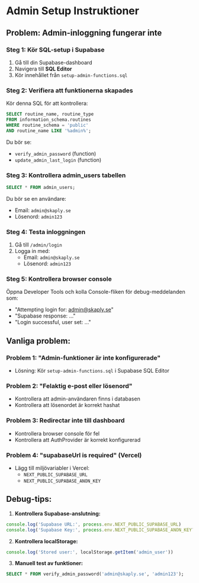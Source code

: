 # Admin Setup Instruktioner

## Problem: Admin-inloggning fungerar inte

### Steg 1: Kör SQL-setup i Supabase

1. Gå till din Supabase-dashboard
2. Navigera till **SQL Editor**
3. Kör innehållet från `setup-admin-functions.sql`

### Steg 2: Verifiera att funktionerna skapades

Kör denna SQL för att kontrollera:

```sql
SELECT routine_name, routine_type 
FROM information_schema.routines 
WHERE routine_schema = 'public' 
AND routine_name LIKE '%admin%';
```

Du bör se:
- `verify_admin_password` (function)
- `update_admin_last_login` (function)

### Steg 3: Kontrollera admin_users tabellen

```sql
SELECT * FROM admin_users;
```

Du bör se en användare:
- Email: `admin@skaply.se`
- Lösenord: `admin123`

### Steg 4: Testa inloggningen

1. Gå till `/admin/login`
2. Logga in med:
   - Email: `admin@skaply.se`
   - Lösenord: `admin123`

### Steg 5: Kontrollera browser console

Öppna Developer Tools och kolla Console-fliken för debug-meddelanden som:
- "Attempting login for: admin@skaply.se"
- "Supabase response: ..."
- "Login successful, user set: ..."

## Vanliga problem:

### Problem 1: "Admin-funktioner är inte konfigurerade"
- Lösning: Kör `setup-admin-functions.sql` i Supabase SQL Editor

### Problem 2: "Felaktig e-post eller lösenord"
- Kontrollera att admin-användaren finns i databasen
- Kontrollera att lösenordet är korrekt hashat

### Problem 3: Redirectar inte till dashboard
- Kontrollera browser console för fel
- Kontrollera att AuthProvider är korrekt konfigurerad

### Problem 4: "supabaseUrl is required" (Vercel)
- Lägg till miljövariabler i Vercel:
  - `NEXT_PUBLIC_SUPABASE_URL`
  - `NEXT_PUBLIC_SUPABASE_ANON_KEY`

## Debug-tips:

1. **Kontrollera Supabase-anslutning:**
```javascript
console.log('Supabase URL:', process.env.NEXT_PUBLIC_SUPABASE_URL)
console.log('Supabase Key:', process.env.NEXT_PUBLIC_SUPABASE_ANON_KEY?.substring(0, 10) + '...')
```

2. **Kontrollera localStorage:**
```javascript
console.log('Stored user:', localStorage.getItem('admin_user'))
```

3. **Manuell test av funktioner:**
```sql
SELECT * FROM verify_admin_password('admin@skaply.se', 'admin123');
``` 